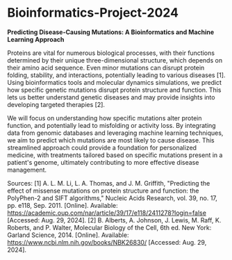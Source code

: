 # Bioinformatics-Project-2024
**Predicting Disease-Causing Mutations: A Bioinformatics and Machine Learning Approach**

Proteins are vital for numerous biological processes, with their functions determined by their unique three-dimensional structure, which depends on their amino acid sequence. Even minor mutations can disrupt protein folding, stability, and interactions, potentially leading to various diseases [1]. Using bioinformatics tools and molecular dynamics simulations, we predict how specific genetic mutations disrupt protein structure and function. This lets us better understand genetic diseases and may provide insights into developing targeted therapies [2].

We will focus on understanding how specific mutations alter protein function, and potentially lead to misfolding or activity loss. By integrating data from genomic databases and leveraging machine learning techniques, we aim to predict which mutations are most likely to cause disease. This streamlined approach could provide a foundation for personalized medicine, with treatments tailored based on specific mutations present in a patient's genome, ultimately contributing to more effective disease management.


Sources: 
[1] A. L. M. Li, L. A. Thomas, and J. M. Griffith, "Predicting the effect of missense mutations on protein structure and function: the PolyPhen-2 and SIFT algorithms," Nucleic Acids Research, vol. 39, no. 17, pp. e118, Sep. 2011. [Online]. Available: https://academic.oup.com/nar/article/39/17/e118/2411278?login=false [Accessed: Aug. 29, 2024].
[2] B. Alberts, A. Johnson, J. Lewis, M. Raff, K. Roberts, and P. Walter, Molecular Biology of the Cell, 6th ed. New York: Garland Science, 2014. [Online]. Available: https://www.ncbi.nlm.nih.gov/books/NBK26830/  [Accessed: Aug. 29, 2024]. 
